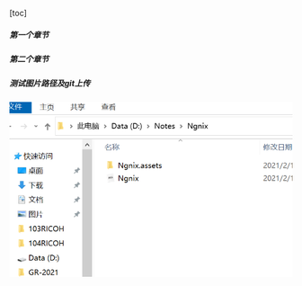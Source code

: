 [toc]

##### 第一个章节

##### 第二个章节

##### 测试图片路径及git上传

![image-20210217153006973](Ngnix.assets/image-20210217153006973.png)